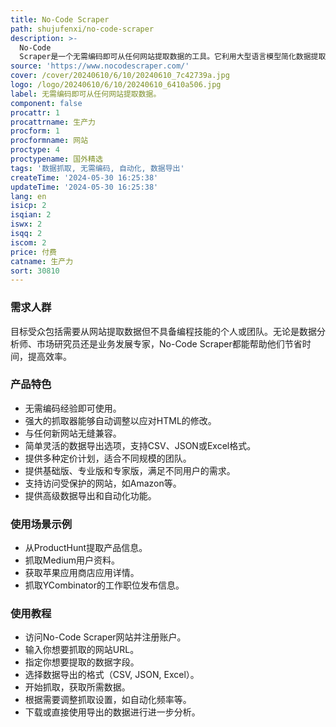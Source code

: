 ```yaml
---
title: No-Code Scraper
path: shujufenxi/no-code-scraper
description: >-
  No-Code
  Scraper是一个无需编码即可从任何网站提取数据的工具。它利用大型语言模型简化数据提取过程，使每个人都能轻松使用。该平台能够适应任何网站的变化，提供最简单和最快的网络抓取体验。
source: 'https://www.nocodescraper.com/'
cover: /cover/20240610/6/10/20240610_7c42739a.jpg
logo: /logo/20240610/6/10/20240610_6410a506.jpg
label: 无需编码即可从任何网站提取数据。
component: false
procattr: 1
procattrname: 生产力
procform: 1
procformname: 网站
proctype: 4
proctypename: 国外精选
tags: '数据抓取, 无需编码, 自动化, 数据导出'
createTime: '2024-05-30 16:25:38'
updateTime: '2024-05-30 16:25:38'
lang: en
isicp: 2
isqian: 2
iswx: 2
isqq: 2
iscom: 2
price: 付费
catname: 生产力
sort: 30810
---
```




### 需求人群
目标受众包括需要从网站提取数据但不具备编程技能的个人或团队。无论是数据分析师、市场研究员还是业务发展专家，No-Code Scraper都能帮助他们节省时间，提高效率。

### 产品特色
* 无需编码经验即可使用。
* 强大的抓取器能够自动调整以应对HTML的修改。
* 与任何新网站无缝兼容。
* 简单灵活的数据导出选项，支持CSV、JSON或Excel格式。
* 提供多种定价计划，适合不同规模的团队。
* 提供基础版、专业版和专家版，满足不同用户的需求。
* 支持访问受保护的网站，如Amazon等。
* 提供高级数据导出和自动化功能。

### 使用场景示例
* 从ProductHunt提取产品信息。
* 抓取Medium用户资料。
* 获取苹果应用商店应用详情。
* 抓取YCombinator的工作职位发布信息。

### 使用教程
* 访问No-Code Scraper网站并注册账户。
* 输入你想要抓取的网站URL。
* 指定你想要提取的数据字段。
* 选择数据导出的格式（CSV, JSON, Excel）。
* 开始抓取，获取所需数据。
* 根据需要调整抓取设置，如自动化频率等。
* 下载或直接使用导出的数据进行进一步分析。

  
